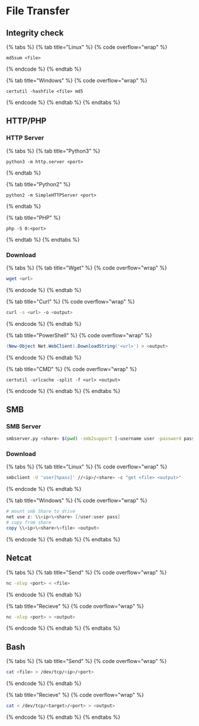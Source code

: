 # File Transfer

## Integrity check

{% tabs %}
{% tab title="Linux" %}
{% code overflow="wrap" %}
```batch
md5sum <file>
```
{% endcode %}
{% endtab %}

{% tab title="Windows" %}
{% code overflow="wrap" %}
```batch
certutil -hashfile <file> md5
```
{% endcode %}
{% endtab %}
{% endtabs %}

## HTTP/PHP

### HTTP Server

{% tabs %}
{% tab title="Python3" %}
```
python3 -m http.server <port>
```
{% endtab %}

{% tab title="Python2" %}
```
python2 -m SimpleHTTPServer <port>
```
{% endtab %}

{% tab title="PHP" %}
```
php -S 0:<port>
```
{% endtab %}
{% endtabs %}

### Download

{% tabs %}
{% tab title="Wget" %}
{% code overflow="wrap" %}
```bash
wget <url>
```
{% endcode %}
{% endtab %}

{% tab title="Curl" %}
{% code overflow="wrap" %}
```bash
curl -s <url> -o <output>
```
{% endcode %}
{% endtab %}

{% tab title="PowerShell" %}
{% code overflow="wrap" %}
```powershell
(New-Object Net.WebClient).DownloadString('<url>') > <output>
```
{% endcode %}
{% endtab %}

{% tab title="CMD" %}
{% code overflow="wrap" %}
```batch
certutil -urlcache -split -f <url> <output>
```
{% endcode %}
{% endtab %}
{% endtabs %}

## SMB

### SMB Server

```bash
smbserver.py <share> $(pwd) -smb2support [-username user -password pass]
```

### Download

{% tabs %}
{% tab title="Linux" %}
{% code overflow="wrap" %}
```bash
smbclient -U 'user[%pass]' //<ip>/<share> -c "get <file> <output>"
```
{% endcode %}
{% endtab %}

{% tab title="Windows" %}
{% code overflow="wrap" %}
```powershell
# mount smb Share to drive
net use z: \\<ip>\<share> [/user:user pass]
# copy from share
copy \\<ip>\<share>\<file> <output>
```
{% endcode %}
{% endtab %}
{% endtabs %}

## Netcat

{% tabs %}
{% tab title="Send" %}
{% code overflow="wrap" %}
```bash
nc -nlvp <port> < <file>
```
{% endcode %}
{% endtab %}

{% tab title="Recieve" %}
{% code overflow="wrap" %}
```bash
nc -nlvp <port> > <output>
```
{% endcode %}
{% endtab %}
{% endtabs %}

## Bash

{% tabs %}
{% tab title="Send" %}
{% code overflow="wrap" %}
```bash
cat <file> > /dev/tcp/<ip>/<port>
```
{% endcode %}
{% endtab %}

{% tab title="Recieve" %}
{% code overflow="wrap" %}
```bash
cat < /dev/tcp/<target>/<port> > <output>
```
{% endcode %}
{% endtab %}
{% endtabs %}
